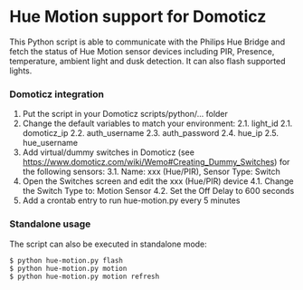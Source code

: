 # Hue Motion support for Domoticz
This Python script is able to communicate with the Philips Hue Bridge and fetch the status of Hue Motion sensor devices including PIR, Presence, temperature, ambient light and dusk detection. It can also flash supported lights.

### Domoticz integration ###

1. Put the script in your Domoticz scripts/python/... folder
2. Change the default variables to match your environment:
2.1. light_id
2.1. domoticz_ip
2.2. auth_username
2.3. auth_password
2.4. hue_ip
2.5. hue_username
3. Add virtual/dummy switches in Domoticz (see https://www.domoticz.com/wiki/Wemo#Creating_Dummy_Switches) for the following sensors:
3.1. Name: xxx (Hue/PIR), Sensor Type: Switch
4. Open the Switches screen and edit the xxx (Hue/PIR) device
4.1. Change the Switch Type to: Motion Sensor
4.2. Set the Off Delay to 600 seconds
5. Add a crontab entry to run hue-motion.py every 5 minutes

### Standalone usage ###

The script can also be executed in standalone mode: 

    $ python hue-motion.py flash
    $ python hue-motion.py motion
    $ python hue-motion.py motion refresh